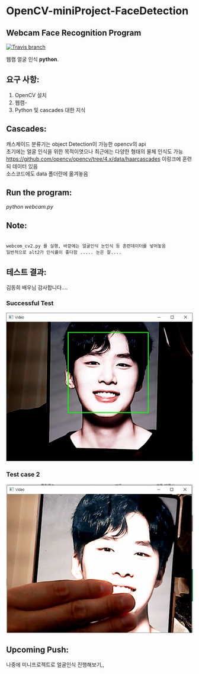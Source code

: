 # OpenCV-miniProject-FaceDetection
## Webcam Face Recognition Program
[![Travis branch](https://img.shields.io/travis/rust-lang/rust/master.svg)]()

웹캠 얼굴 인식  **python**.

## 요구 사항:
1. OpenCV 설치
2. 웹캠-
3. Python 및 cascades 대한 지식


## Cascades:
캐스케이드 분류기는 object Detection이 가능한 opencv의 api  
초기에는 얼굴 인식을 위한 목적이엿으나 최근에는 다양한 형태의 물체 인식도 가능  
https://github.com/opencv/opencv/tree/4.x/data/haarcascades 이링크에 훈련되 데이터 있음  
소스코드에도 data 폴더란에 옮겨놓음


## Run the program:

*python webcam.py*



## Note:

~~~~

webcom_cv2.py 를 실행, 바깥에는 얼굴인식 눈인식 등 훈련데이터를 넣어놓음
일반적으로 alt2가 인식률이 좋다함 ..... 눈은 잘....

~~~~


## 테스트 결과:
김동희 배우님 감사합니다....
### Successful Test
<img src ="test_images/t1.JPG" />

### Test case 2
<img src ="test_images/t2.JPG" />


## Upcoming Push:

나중에 미니프로젝트로 얼굴인식 진행해보기,,





